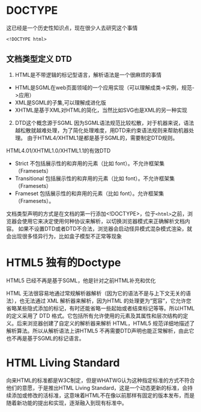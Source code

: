 # DOCTYPE

这已经是一个历史性知识点，现在很少人去研究这个事情
```
<!DOCTYPE html>
```

## 文档类型定义 DTD

1. HTML是不带逻辑的标记型语言，解析语法是一个很麻烦的事情
- HTML是SGML在web页面领域的一个应用实现（可以理解成类->实例，规范->应用）
- XML是SGML的子集,可以理解成进化版
- XHTML是基于XML对HTML的简化，当然比如SVG也是XML的另一种实现

2. DTD这个概念源于SGML
因为SGML语法规范比较松散，对于机器来说，语法越松散就越难处理，为了简化处理难度，用DTD来约束语法规则来帮助机器处理。
由于HTML4/XHTML1是都是基于SGML的，需要制定DTD规则。

HTML4.01/XHTML1.0/XHTML1.1的有效DTD

- Strict 不包括展示性的和弃用的元素（比如 font）。不允许框架集（Framesets）
- Transitional 包括展示性的和弃用的元素（比如 font）。不允许框架集（Framesets）
- Frameset  包括展示性的和弃用的元素（比如 font）。允许框架集（Framesets）。

文档类型声明的方式是在文档的第一行添加<!DOCTYPE>，位于`<html>`之前，浏览器会使用它来决定使用何种协议来解析，以切换浏览器模式来正确解析文档内容。
如果不设置DTD或者DTD不合法，浏览器会启动怪异模式混杂模式渲染，就会出现很多怪异行为，比如盒子模型不正常等现象

# HTML5 独有的Doctype

HTML5 已经不再是基于SGML，他是针对之前HTML补充和优化

HTML 无法很容易地通过常规解析器解析（因为它的语法不是与上下文无关的语法），也无法通过 XML 解析器来解析，因为HTML 的处理更为“宽容”，它允许您省略某些隐式添加的标记，有时还能省略一些起始或者结束标记等等。所以HTML 的定义采用了 DTD 格式。它包括所有允许使用的元素及其属性和层次结构的定义。后来浏览器创建了自定义的解析器来解析 HTML，HTML5 规范详细地描述了解析算法。所以从解析语法上讲HTML5 不再需要DTD声明也能正常解析，由此它也不再是基于SGML的标记语言。

# HTML Living Standard
向来HTML的标准都是W3C制定，但是WHATWG认为这种指定标准的方式不符合他们的意愿，于是推出HTML Living Standard，这是一个动态更新的标准，会持续添加或修改的活标准，这意味着HTML不在像以前那样有固定的版本发布，而是随着新功能的提出和实现，逐渐融入到现有标准中。